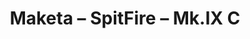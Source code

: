 ---
title: "Maketa – SpitFire – Mk.IX C"
price: "4300" 
desc: "N/A"
img_path: "/assets/img/AK148001.jpg"
brand: "AK"
available: true
special_offer: false
new: false
soon: false
cat: "0010000"
subcat: "012100"
subsubcat: "00"
sifra: "AK148001"
---